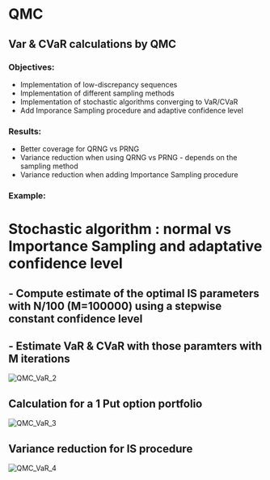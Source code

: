# QMC

## Var & CVaR calculations by QMC

### Objectives: 
- Implementation of low-discrepancy sequences
- Implementation of different sampling methods
- Implementation of stochastic algorithms converging to VaR/CVaR
- Add Imporance Sampling procedure and adaptive confidence level

### Results:
- Better coverage for QRNG vs PRNG
- Variance reduction when using QRNG vs PRNG - depends on the sampling method
- Variance reduction when adding Importance Sampling procedure

### Example:

# Stochastic algorithm : normal vs Importance Sampling and adaptative confidence level
## - Compute estimate of the optimal IS parameters with N/100 (M=100000) using a stepwise constant confidence level
## - Estimate VaR & CVaR with those paramters with M iterations

![QMC_VaR_2](https://user-images.githubusercontent.com/56386159/150955943-eef14992-2d68-4e1d-9c53-cb2fc3b20d3d.PNG)

## Calculation for a 1 Put option portfolio

![QMC_VaR_3](https://user-images.githubusercontent.com/56386159/150955969-1aaf15e6-ce89-450e-84da-17f4557202ee.PNG)

## Variance reduction for IS procedure

![QMC_VaR_4](https://user-images.githubusercontent.com/56386159/150955987-9eacbcba-af3c-4c61-9538-2f87f913871f.PNG)
